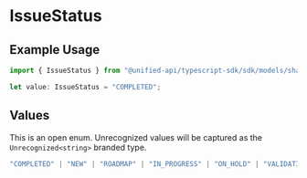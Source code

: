 # IssueStatus

## Example Usage

```typescript
import { IssueStatus } from "@unified-api/typescript-sdk/sdk/models/shared";

let value: IssueStatus = "COMPLETED";
```

## Values

This is an open enum. Unrecognized values will be captured as the `Unrecognized<string>` branded type.

```typescript
"COMPLETED" | "NEW" | "ROADMAP" | "IN_PROGRESS" | "ON_HOLD" | "VALIDATING" | "REJECTED" | "UP_NEXT" | Unrecognized<string>
```